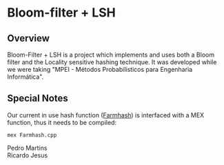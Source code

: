 Bloom-filter + LSH
========================

Overview
--------

Bloom-Filter + LSH is a project which implements and uses both a Bloom filter and the Locality sensitive hashing technique. It was developed while we were taking "MPEI - Métodos Probabilísticos para Engenharia Informática".

Special Notes
-------------

Our current in use hash function ([Farmhash](https://github.com/google/farmhash)) is interfaced with a MEX function, thus it needs to be compiled:

```mex Farmhash.cpp```

Pedro Martins  
Ricardo Jesus
